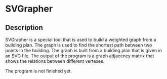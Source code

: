 # SVGrapher

## Description
SVGrapher is a special tool that is used to build  a weighted graph from a building plan. The graph is used to find the shortest path between two points in the building. The graph is built from a building plan that is given in an SVG file. The output of the program is a graph adjacency matrix that shows the relations between different vertexes.

The program is not finished yet.